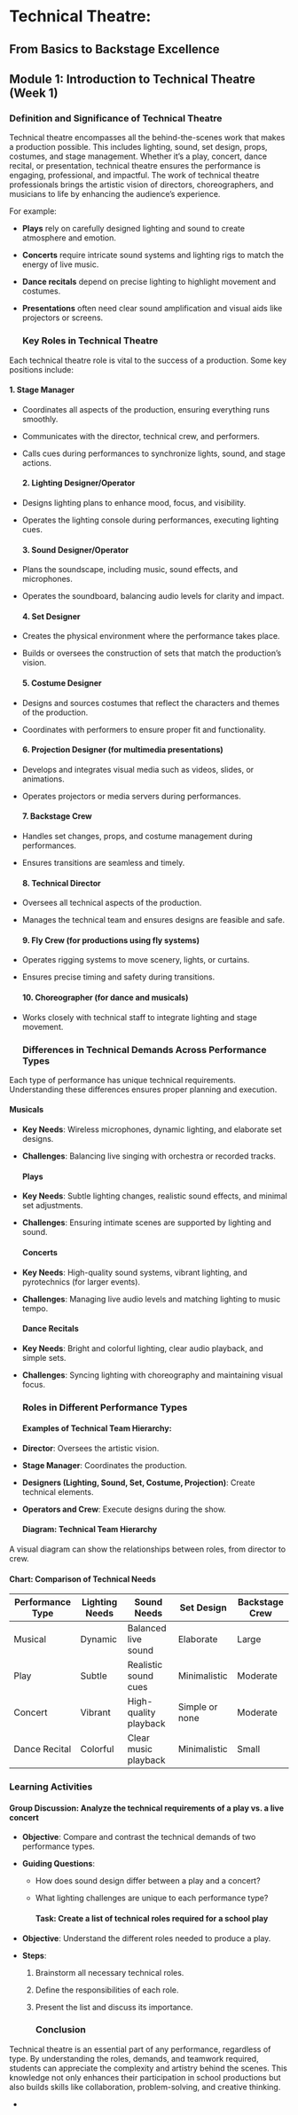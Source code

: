 # Technical Theatre: 

## From Basics to Backstage Excellence

## **Module 1: Introduction to Technical Theatre (Week 1\)**

### **Definition and Significance of Technical Theatre**

Technical theatre encompasses all the behind-the-scenes work that makes a production possible. This includes lighting, sound, set design, props, costumes, and stage management. Whether it’s a play, concert, dance recital, or presentation, technical theatre ensures the performance is engaging, professional, and impactful. The work of technical theatre professionals brings the artistic vision of directors, choreographers, and musicians to life by enhancing the audience’s experience.

For example:

* **Plays** rely on carefully designed lighting and sound to create atmosphere and emotion.  
* **Concerts** require intricate sound systems and lighting rigs to match the energy of live music.  
* **Dance recitals** depend on precise lighting to highlight movement and costumes.  
* **Presentations** often need clear sound amplification and visual aids like projectors or screens.

  ### **Key Roles in Technical Theatre**

Each technical theatre role is vital to the success of a production. Some key positions include:

#### **1\. Stage Manager**

* Coordinates all aspects of the production, ensuring everything runs smoothly.  
* Communicates with the director, technical crew, and performers.  
* Calls cues during performances to synchronize lights, sound, and stage actions.

  #### **2\. Lighting Designer/Operator**

* Designs lighting plans to enhance mood, focus, and visibility.  
* Operates the lighting console during performances, executing lighting cues.

  #### **3\. Sound Designer/Operator**

* Plans the soundscape, including music, sound effects, and microphones.  
* Operates the soundboard, balancing audio levels for clarity and impact.

  #### **4\. Set Designer**

* Creates the physical environment where the performance takes place.  
* Builds or oversees the construction of sets that match the production’s vision.

  #### **5\. Costume Designer**

* Designs and sources costumes that reflect the characters and themes of the production.  
* Coordinates with performers to ensure proper fit and functionality.

  #### **6\. Projection Designer (for multimedia presentations)**

* Develops and integrates visual media such as videos, slides, or animations.  
* Operates projectors or media servers during performances.

  #### **7\. Backstage Crew**

* Handles set changes, props, and costume management during performances.  
* Ensures transitions are seamless and timely.

  #### **8\. Technical Director**

* Oversees all technical aspects of the production.  
* Manages the technical team and ensures designs are feasible and safe.

  #### **9\. Fly Crew (for productions using fly systems)**

* Operates rigging systems to move scenery, lights, or curtains.  
* Ensures precise timing and safety during transitions.

  #### **10\. Choreographer (for dance and musicals)**

* Works closely with technical staff to integrate lighting and stage movement.

  ### **Differences in Technical Demands Across Performance Types**

Each type of performance has unique technical requirements. Understanding these differences ensures proper planning and execution.

#### **Musicals**

* **Key Needs**: Wireless microphones, dynamic lighting, and elaborate set designs.  
* **Challenges**: Balancing live singing with orchestra or recorded tracks.

  #### **Plays**

* **Key Needs**: Subtle lighting changes, realistic sound effects, and minimal set adjustments.  
* **Challenges**: Ensuring intimate scenes are supported by lighting and sound.

  #### **Concerts**

* **Key Needs**: High-quality sound systems, vibrant lighting, and pyrotechnics (for larger events).  
* **Challenges**: Managing live audio levels and matching lighting to music tempo.

  #### **Dance Recitals**

* **Key Needs**: Bright and colorful lighting, clear audio playback, and simple sets.  
* **Challenges**: Syncing lighting with choreography and maintaining visual focus.

  ### **Roles in Different Performance Types**

  #### **Examples of Technical Team Hierarchy:**

* **Director**: Oversees the artistic vision.  
* **Stage Manager**: Coordinates the production.  
* **Designers (Lighting, Sound, Set, Costume, Projection)**: Create technical elements.  
* **Operators and Crew**: Execute designs during the show.

  #### **Diagram: Technical Team Hierarchy**

A visual diagram can show the relationships between roles, from director to crew.

#### **Chart: Comparison of Technical Needs**

| Performance Type | Lighting Needs | Sound Needs | Set Design | Backstage Crew |
| ----- | ----- | ----- | ----- | ----- |
| Musical | Dynamic | Balanced live sound | Elaborate | Large |
| Play | Subtle | Realistic sound cues | Minimalistic | Moderate |
| Concert | Vibrant | High-quality playback | Simple or none | Moderate |
| Dance Recital | Colorful | Clear music playback | Minimalistic | Small |

### **Learning Activities**

#### **Group Discussion: Analyze the technical requirements of a play vs. a live concert**

* **Objective**: Compare and contrast the technical demands of two performance types.  
* **Guiding Questions**:  
  * How does sound design differ between a play and a concert?  
  * What lighting challenges are unique to each performance type?

    #### **Task: Create a list of technical roles required for a school play**

* **Objective**: Understand the different roles needed to produce a play.  
* **Steps**:  
  1. Brainstorm all necessary technical roles.  
  2. Define the responsibilities of each role.  
  3. Present the list and discuss its importance.

     ### **Conclusion**

Technical theatre is an essential part of any performance, regardless of type. By understanding the roles, demands, and teamwork required, students can appreciate the complexity and artistry behind the scenes. This knowledge not only enhances their participation in school productions but also builds skills like collaboration, problem-solving, and creative thinking.

* 